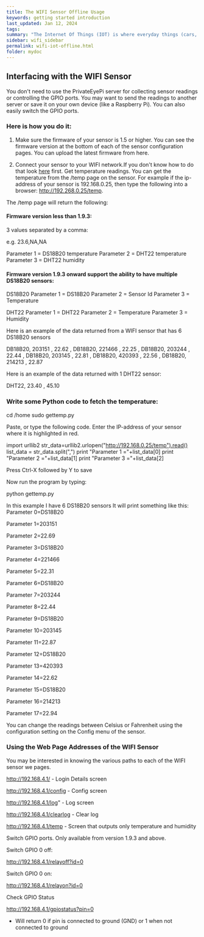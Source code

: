 ```yaml
---
title: The WIFI Sensor Offline Usage
keywords: getting started introduction
last_updated: Jan 12, 2024
tags:
summary: "The Internet Of Things (IOT) is where everyday things (cars, homes, household appliances, plants) are being connected to the Internet where we can monitor, control and alert in ways not possible before."
sidebar: wifi_sidebar
permalink: wifi-iot-offline.html
folder: mydoc
---
```


## Interfacing with the WIFI Sensor
You don't need to use the PrivateEyePi server for collecting sensor readings or controlling the GPIO ports. You may want to send the readings to another server or save it on your own device (like a Raspberry Pi). You can also easily switch the GPIO ports.

### Here is how you do it:

1. Make sure the firmware of your sensor is 1.5 or higher. You can see the firmware version at the bottom of each of the sensor configuration pages. You can upload the latest firmware from here.

2. Connect your sensor to your WIFI network.If you don't know how to do that look [here](/wifi-iot-setup.html) first.
Get temperature readings.
You can get the temperature from the /temp page on the sensor. For example if the ip-address of your sensor is 192.168.0.25, then type the following into a browser: http://192.268.0.25/temp.

The /temp page will return the following:


#### Firmware version less than 1.9.3:

3 values separated by a comma:

e.g. 23.6,NA,NA

Parameter 1 = DS18B20 temperature
Parameter 2 = DHT22 temperature
Parameter 3 = DHT22 humidity

#### Firmware version 1.9.3 onward support the ability to have multiple DS18B20 sensors:

DS18B20
Parameter 1 = DS18B20
Parameter 2 = Sensor Id
Parameter 3 = Temperature

DHT22
Parameter 1 = DHT22
Parameter 2 = Temperature
Parameter 3 = Humidity

Here is an example of the data returned from a WIFI sensor that has 6 DS18B20 sensors

DB18B20, 203151 , 22.62 , DB18B20, 221466 , 22.25 , DB18B20, 203244 , 22.44 , DB18B20, 203145 , 22.81 , DB18B20, 420393 , 22.56 , DB18B20, 214213 , 22.87

Here is an example of the data returned with 1 DHT22 sensor:

DHT22, 23.40 , 45.10

### Write some Python code to fetch the temperature:

cd /home
sudo gettemp.py

Paste, or type the following code. Enter the IP-address of your sensor where it is highlighted in red.

import urllib2
str_data=urllib2.urlopen("http://192.168.0.25/temp").read()
list_data = str_data.split(",")
print "Parameter 1 ="+list_data[0]
print "Parameter 2 ="+list_data[1]
print "Parameter 3 ="+list_data[2]

Press Ctrl-X followed by Y to save

Now run the program by typing:

python gettemp.py


In this example I have 6 DS18B20 sensors  It will print something like this:
Parameter 0=DS18B20

Parameter 1=203151

Parameter 2=22.69

Parameter 3=DS18B20

Parameter 4=221466

Parameter 5=22.31

Parameter 6=DS18B20

Parameter 7=203244

Parameter 8=22.44

Parameter 9=DS18B20

Parameter 10=203145

Parameter 11=22.87

Parameter 12=DS18B20

Parameter 13=420393

Parameter 14=22.62

Parameter 15=DS18B20

Parameter 16=214213

Parameter 17=22.94


You can change the readings  between Celsius or Fahrenheit using the configuration setting on the Config menu of the sensor.

### Using the Web Page Addresses of the WIFI Sensor

You may be interested in knowing the various paths to each of the WIFI sensor we pages.

http://192.168.4.1/ - Login Details screen

http://192.168.4.1/config - Config screen

http://192.168.4.1/log" - Log screen

http://192.168.4.1/clearlog - Clear log

http://192.168.4.1/temp - Screen that outputs only temperature and humidity

Switch GPIO ports.
Only available from version 1.9.3 and above.

Switch GPIO 0 off:

http://192.168.4.1/relayoff?id=0



Switch GPIO 0 on:

http://192.168.4.1/relayon?id=0



Check GPIO Status

http://192.168.4.1/gpiostatus?pin=0

 - Will return 0 if pin is connected to ground (GND) or 1 when not connected to ground